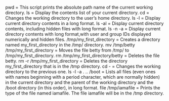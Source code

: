 pwd = This script prints the absolute path name of the current working directory.
ls = Display the contents list of your current directory.
cd = Changes the working directory to the user’s home directory.
ls -l = Display current directory contents in a long format.
ls -al = Display current directory contents, including hidden files with long format.
ls -n -a = Display current directory contents with long format,with user and group IDs displayed numerically and hidden files.
/tmp/my_first_directory = Creates a directory named my_first_directory in the /tmp/ directory.
mv /tmp/betty /tmp/my_first_directory = Moves the file betty from /tmp/ to /tmp/my_first_directory.
rm /tmp/my_first_directory/betty = Deletes the file betty.
rm -r /tmp/my_first_directory = Deletes the directory my_first_directory that is in the /tmp directory.
cd - = Changes the working directory to the previous one.
ls -l -a . .. /boot = Lists all files (even ones with names beginning with a period character, which are normally hidden) in the current directory and the parent of the working directory and the /boot directory (in this order), in long format.
file /tmp/iamafile = Prints the type of the file named iamafile. The file iamafile will be in the /tmp directory.